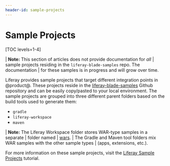 ```yaml
---
header-id: sample-projects
---
```


# Sample Projects

[TOC levels=1-4]

| **Note:** This section of articles does not provide documentation for *all*
| sample projects residing in the `liferay-blade-samples` repo. The documentation
| for these samples is in progress and will grow over time.

Liferay provides sample projects that target different integration points in
@product@. These projects reside in the
[liferay-blade-samples](https://github.com/liferay/liferay-blade-samples)
Github repository and can be easily copy/pasted to your local environment. The
sample projects are grouped into three different parent folders based on the
build tools used to generate them:

- `gradle`
- `liferay-workspace`
- `maven`

| **Note:** The Liferay Workspace folder stores WAR-type samples in a separate
| folder named
| [wars](https://github.com/liferay/liferay-blade-samples/tree/7.1/liferay-workspace/wars).
| The Gradle and Maven tool folders mix WAR samples with the other sample types
| (apps, extensions, etc.).

For more information on these sample projects, visit the 
[Liferay Sample Projects](/docs/7-1/tutorials/-/knowledge_base/t/liferay-sample-projects)
tutorial.
